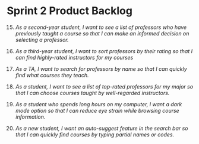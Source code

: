 # Sprint 2 Product Backlog

15. *As a second-year student, I want to see a list of professors who have previously taught a course so that I can make an informed decision on selecting a professor.*  

16. *As a third-year student, I want to sort professors by their rating so that I can find highly-rated instructors for my courses* 

17. *As a TA, I want to search for professors by name so that I can quickly find what courses they teach.*  

18. *As a student, I want to see a list of top-rated professors for my major so that I can choose courses taught by well-regarded instructors.*  

19. *As a student who spends long hours on my computer, I want a dark mode option so that I can reduce eye strain while browsing course information.*  

20. *As a new student, I want an auto-suggest feature in the search bar so that I can quickly find courses by typing partial names or codes.*  

